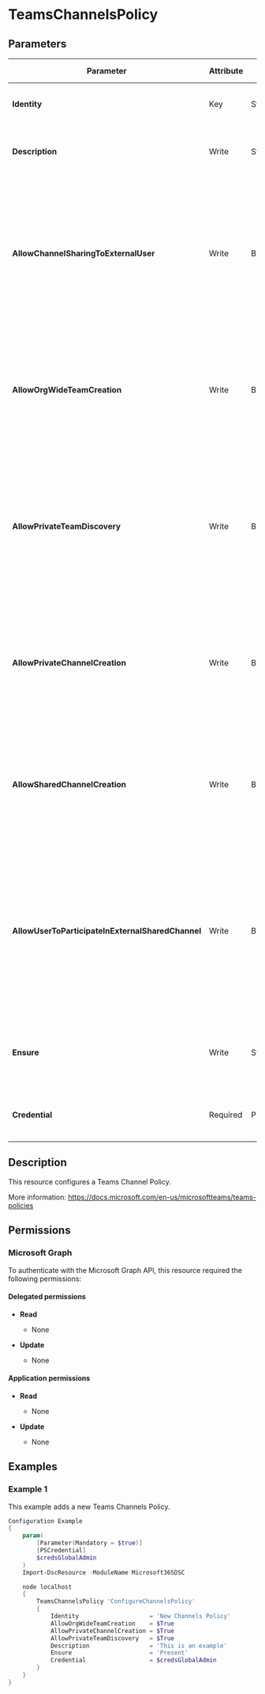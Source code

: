 ﻿# TeamsChannelsPolicy

## Parameters

| Parameter | Attribute | DataType | Description | Allowed Values |
| --- | --- | --- | --- | --- |
| **Identity** | Key | String | Identity of the Teams Channel Policy. | |
| **Description** | Write | String | Description of the Teams Channel Policy. | |
| **AllowChannelSharingToExternalUser** | Write | Boolean | Determines whether a user is allowed to share a shared channel with an external user. Set this to TRUE to allow. Set this FALSE to prohibit. | |
| **AllowOrgWideTeamCreation** | Write | Boolean | Determines whether a user is allowed to create an org-wide team. Set this to TRUE to allow. Set this FALSE to prohibit. | |
| **AllowPrivateTeamDiscovery** | Write | Boolean | Determines whether a user is allowed to discover private teams in suggestions and search results. Set this to TRUE to allow. Set this FALSE to prohibit. | |
| **AllowPrivateChannelCreation** | Write | Boolean | Determines whether a user is allowed to create a private channel. Set this to TRUE to allow. Set this FALSE to prohibit. | |
| **AllowSharedChannelCreation** | Write | Boolean | Determines whether a user is allowed to create a shared channel. Set this to TRUE to allow. Set this FALSE to prohibit. | |
| **AllowUserToParticipateInExternalSharedChannel** | Write | Boolean | Determines whether a user is allowed to participate in a shared channel that has been shared by an external user. Set this to TRUE to allow. Set this FALSE to prohibit. | |
| **Ensure** | Write | String | Present ensures the policy exists, absent ensures it is removed. | `Present`, `Absent` |
| **Credential** | Required | PSCredential | Credentials of the Teams Global Admin | |


## Description

This resource configures a Teams Channel Policy.

More information: https://docs.microsoft.com/en-us/microsoftteams/teams-policies

## Permissions

### Microsoft Graph

To authenticate with the Microsoft Graph API, this resource required the following permissions:

#### Delegated permissions

- **Read**

    - None

- **Update**

    - None

#### Application permissions

- **Read**

    - None

- **Update**

    - None

## Examples

### Example 1

This example adds a new Teams Channels Policy.

```powershell
Configuration Example
{
    param(
        [Parameter(Mandatory = $true)]
        [PSCredential]
        $credsGlobalAdmin
    )
    Import-DscResource -ModuleName Microsoft365DSC

    node localhost
    {
        TeamsChannelsPolicy 'ConfigureChannelsPolicy'
        {
            Identity                    = 'New Channels Policy'
            AllowOrgWideTeamCreation    = $True
            AllowPrivateChannelCreation = $True
            AllowPrivateTeamDiscovery   = $True
            Description                 = 'This is an example'
            Ensure                      = 'Present'
            Credential                  = $credsGlobalAdmin
        }
    }
}
```

